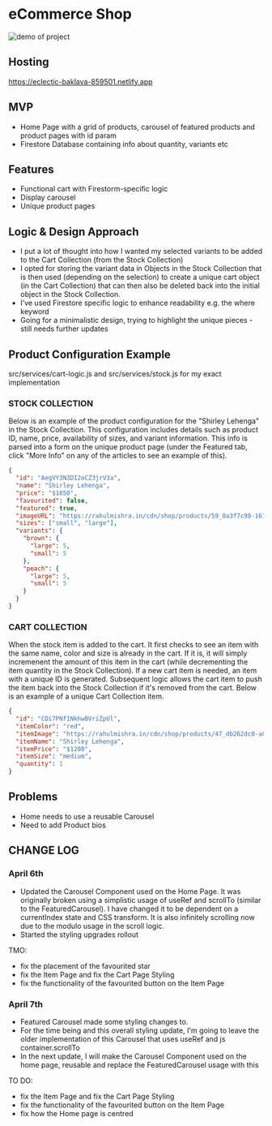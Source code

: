 # eCommerce Shop

![demo of project](demo.gif)

## Hosting

https://eclectic-baklava-859501.netlify.app

## MVP

- Home Page with a grid of products, carousel of featured products and product pages with id param
- Firestore Database containing info about quantity, variants etc

## Features

- Functional cart with Firestorm-specific logic
- Display carousel
- Unique product pages

## Logic & Design Approach
- I put a lot of thought into how I wanted my selected variants to be added to the Cart Collection (from the Stock Collection)
- I opted for storing the variant data in Objects in the Stock Collection that is then used (depending on the selection) to create a unique cart object (in the Cart Collection) that can then also be deleted back into the initial object in the Stock Collection.
- I’ve used Firestore specific logic to enhance readability e.g. the where keyword
- Going for a minimalistic design, trying to highlight the unique pieces - still needs further updates

## Product Configuration Example

src/services/cart-logic.js and src/services/stock.js for my exact implementation

### STOCK COLLECTION

Below is an example of the product configuration for the "Shirley Lehenga" in the Stock Collection. This configuration includes details such as product ID, name, price, availability of sizes, and variant information. This info is parsed into a form on the unique product page (under the Featured tab, click "More Info" on any of the articles to see an example of this).

```json
{
  "id": "AegVY3N3DI2oCZ3jrV3a",
  "name": "Shirley Lehenga",
  "price": "$1850",
  "favourited": false,
  "featured": true,
  "imageURL": "https://rahulmishra.in/cdn/shop/products/59_0a3f7c98-167f-48fe-a6c1-96cb740a4ab3_1800x1800.jpg?v=1663655695",
  "sizes": ["small", "large"],
  "variants": {
    "brown": {
      "large": 5,
      "small": 5
    },
    "peach": {
      "large": 5,
      "small": 5
    }
  }
}
```

### CART COLLECTION

When the stock item is added to the cart. It first checks to see an item with the same name, color and size is already in the cart. If it is, it will simply incremenent the amount of this item in the cart (while decrementing the item quantity in the Stock Collection). If a new cart item is needed, an item with a unique ID is generated. Subsequent logic allows the cart item to push the item back into the Stock Collection if it's removed from the cart. Below is an example of a unique Cart Collection item.

```json
{
  "id": "CDi7PNf1NkhwBVriZpUl",
  "itemColor": "red",
  "itemImage": "https://rahulmishra.in/cdn/shop/products/47_db262dc0-a88d-4e17-8fb0-86f63d93f149_1800x1800.jpg?v=1663747639",
  "itemName": "Shirley Lehenga",
  "itemPrice": "$1200",
  "itemSize": "medium",
  "quantity": 1
}
```

## Problems

- Home needs to use a reusable Carousel 
- Need to add Product bios


## CHANGE LOG

### April 6th
- Updated the Carousel Component used on the Home Page. It was originally broken using a simplistic usage of useRef and scrollTo (similar to the FeaturedCarousel). I have changed it to be dependent on a currentIndex state and CSS transform. It is also infinitely scrolling now due to the modulo usage in the scroll logic.
- Started the styling upgrades rollout

TMO:
- fix the placement of the favourited star
- fix the Item Page and fix the Cart Page Styling
- fix the functionality of the favourited button on the Item Page

### April 7th
- Featured Carousel made some styling changes to.
- For the time being and this overall styling update, I'm going to leave the older implementation of this Carousel that uses useRef and js container.scrollTo
- In the next update, I will make the Carousel Component used on the home page, reusable and replace the FeaturedCarousel usage with this

TO DO:
- fix the Item Page and fix the Cart Page Styling
- fix the functionality of the favourited button on the Item Page
- fix how the Home page is centred

